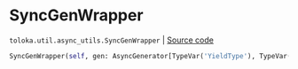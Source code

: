 # SyncGenWrapper
`toloka.util.async_utils.SyncGenWrapper` | [Source code](https://github.com/Toloka/toloka-kit/blob/v1.1.4/src/util/async_utils.py#L337)

```python
SyncGenWrapper(self, gen: AsyncGenerator[TypeVar('YieldType'), TypeVar('SendType')])
```

